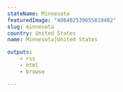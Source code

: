 ```yaml
---
stateName: Minnesota
featuredImage: "406402539655819482"
slug: minnesota
country: United States
name: Minnesota|United States

outputs:
    - rss
    - html
    - browse

---
```

